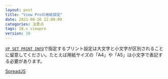 ```yaml
---
layout: post
title: "View Proの用紙設定"
date: 2021-08-26 12:00:00
categories: 注意点
tags: 18.x viewpro
version: 18
---
```


[`VP SET PRINT INFO`](https://doc.4d.com/4Dv19/4D/19/VP-SET-PRINT-INFO.301-5442989.ja.html)で指定するプリント設定は大文字と小文字が区別されることに留意してください。たとえば用紙サイズの「A4」や「A5」は小文字で表記する必要があります。

<i class="fa fa-external-link" aria-hidden="true"></i> [SpreadJS](https://www.grapecity.com/spreadjs/docs/v14/online/SpreadJS~GC.Spread.Sheets.Print.PaperKind.html)
